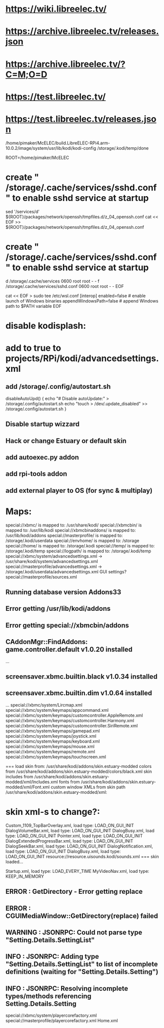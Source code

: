 # https://wiki.libreelec.tv/

# https://archive.libreelec.tv/releases.json
# https://archive.libreelec.tv/?C=M;O=D


# https://test.libreelec.tv/
# https://test.libreelec.tv/releases.json

/home/pimaker/McELEC/build.LibreELEC-RPi4.arm-10.0.2/image/system/usr/lib/kodi/kodi-config
/storage/.kodi/temp/done


ROOT=/home/pimaker/McELEC
# create " /storage/.cache/services/sshd.conf" to enable sshd service at startup
sed '/services/d' ${ROOT}/packages/network/openssh/tmpfiles.d/z_04_openssh.conf
cat << EOF >> ${ROOT}/packages/network/openssh/tmpfiles.d/z_04_openssh.conf
# create " /storage/.cache/services/sshd.conf" to enable sshd service at startup
d    /storage/.cache/services            0600 root root - -
f    /storage/.cache/services/sshd.conf  0600 root root - -
EOF

cat << EOF > sudo tee /etc/wsl.conf
[interop]
  enabled=false # enable launch of Windows binaries appendWindowsPath=false # append Windows path to $PATH variable
EOF

# disable kodisplash:
# add to <splash>true</splash> to projects/RPi/kodi/advancedsettings.xml

## add /storage/.config/autostart.sh
disableAutoUpd() {
    echo "# Disable autoUpdate:" > /storage/.config/autostart.sh
    echo "touch > /dev/.update_disabled" >> /storage/.config/autostart.sh
}

## Disable startup wizzard
## Hack or change Estuary or default skin
## add autoexec.py addon
## add rpi-tools addon
## add external player to OS (for sync & multiplay)


# Maps:
special://xbmc/ is mapped to: /usr/share/kodi/
special://xbmcbin/ is mapped to: /usr/lib/kodi
special://xbmcbinaddons/ is mapped to: /usr/lib/kodi/addons
special://masterprofile/ is mapped to: /storage/.kodi/userdata
special://envhome/ is mapped to: /storage
special://home/ is mapped to: /storage/.kodi
special://temp/ is mapped to: /storage/.kodi/temp
special://logpath/ is mapped to: /storage/.kodi/temp
special://xbmc/system/advancedsettings.xml ->  /usr/share/kodi/system/advancedsettings.xml
special://masterprofile/advancedsettings.xml -> /storage/.kodi/userdata/advancedsettings.xml
GUI settings?
special://masterprofile/sources.xml
## Running database version Addons33
## Error getting /usr/lib/kodi/addons
## Error getting special://xbmcbin/addons
## CAddonMgr::FindAddons: game.controller.default v1.0.20 installed
...
## screensaver.xbmc.builtin.black v1.0.34 installed
## screensaver.xbmc.builtin.dim v1.0.64 installed
...
special://xbmc/system/Lircmap.xml
special://xbmc/system/keymaps/appcommand.xml
special://xbmc/system/keymaps/customcontroller.AppleRemote.xml
special://xbmc/system/keymaps/customcontroller.Harmony.xml
special://xbmc/system/keymaps/customcontroller.SiriRemote.xml
special://xbmc/system/keymaps/gamepad.xml
special://xbmc/system/keymaps/joystick.xml
special://xbmc/system/keymaps/keyboard.xml
special://xbmc/system/keymaps/mouse.xml
special://xbmc/system/keymaps/remote.xml
special://xbmc/system/keymaps/touchscreen.xml

=== load skin from: /usr/share/kodi/addons/skin.estuary-modded
colors from /usr/share/kodi/addons/skin.estuary-modded/colors/black.xml
skin includes from /usr/share/kodi/addons/skin.estuary-modded/xml/Includes.xml
fonts from /usr/share/kodi/addons/skin.estuary-modded/xml/Font.xml
custom window XMLs from skin path /usr/share/kodi/addons/skin.estuary-modded/xml:
# skin xml-s to change?:
Custom_1109_TopBarOverlay.xml, load type: LOAD_ON_GUI_INIT
DialogVolumeBar.xml, load type: LOAD_ON_GUI_INIT
DialogBusy.xml, load type: LOAD_ON_GUI_INIT
Pointer.xml, load type: LOAD_ON_GUI_INIT
DialogExtendedProgressBar.xml, load type: LOAD_ON_GUI_INIT
DialogSeekBar.xml, load type: LOAD_ON_GUI_INIT
DialogNotification.xml, load type: LOAD_ON_GUI_INIT
DialogBusy.xml, load type: LOAD_ON_GUI_INIT
resource://resource.uisounds.kodi/sounds.xml
=== skin loaded...

Startup.xml, load type: LOAD_EVERY_TIME
MyVideoNav.xml, load type: KEEP_IN_MEMORY
## ERROR <general>: GetDirectory - Error getting replace
## ERROR <general>: CGUIMediaWindow::GetDirectory(replace) failed
## WARNING <general>: JSONRPC: Could not parse type "Setting.Details.SettingList"
## INFO <general>: JSONRPC: Adding type "Setting.Details.SettingList" to list of incomplete definitions (waiting for "Setting.Details.Setting")
## INFO <general>: JSONRPC: Resolving incomplete types/methods referencing Setting.Details.Setting

special://xbmc/system/playercorefactory.xml
special://masterprofile/playercorefactory.xml
Home.xml